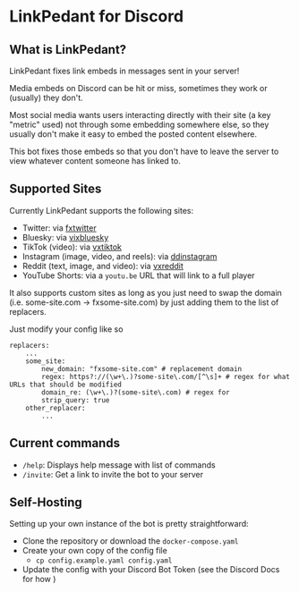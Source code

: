 # LinkPedant for Discord

## What is LinkPedant?

LinkPedant fixes link embeds in messages sent in your server!

Media embeds on Discord can be hit or miss, sometimes they work or (usually) they don't.

Most social media wants users interacting directly with their site (a key "metric" used) not through some embedding somewhere else, so they usually don't make it easy to embed the posted content elsewhere.

This bot fixes those embeds so that you don't have to leave the server to view whatever content someone has linked to.

## Supported Sites
Currently LinkPedant supports the following sites:
  - Twitter: via [fxtwitter](https://github.com/FixTweet/FixTweet)
  - Bluesky: via [vixbluesky](https://github.com/Rapougnac/VixBluesky)
  - TikTok (video): via [vxtiktok](https://github.com/dylanpdx/vxtiktok)
  - Instagram (image, video, and reels): via [ddinstagram](https://github.com/Wikidepia/InstaFix)
  - Reddit (text, image, and video): via [vxreddit](https://github.com/dylanpdx/vxReddit)
  - YouTube Shorts: via a `youtu.be` URL that will link to a full player

It also supports custom sites as long as you just need to swap the domain (i.e. some-site.com -> fxsome-site.com) by just adding them to the list of replacers.

Just modify your config like so
```
replacers:
    ...
    some_site:
        new_domain: "fxsome-site.com" # replacement domain
        regex: https?://(\w+\.)?some-site\.com/[^\s]+ # regex for what URLs that should be modified
        domain_re: (\w+\.)?(some-site\.com) # regex for 
        strip_query: true
    other_replacer:
        ...
```

## Current commands
- `/help`: Displays help message with list of commands
- `/invite`: Get a link to invite the bot to your server

## Self-Hosting

Setting up your own instance of the bot is pretty straightforward:

- Clone the repository or download the `docker-compose.yaml`
- Create your own copy of the config file
  - `cp config.example.yaml config.yaml`
- Update the config with your Discord Bot Token (see the Discord Docs for how )